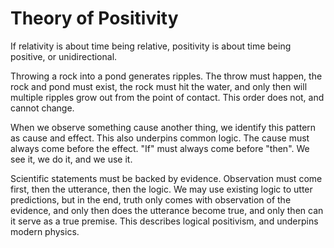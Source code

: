 # Theory of Positivity

If relativity is about time being relative, positivity is about time being positive, or unidirectional. 

Throwing a rock into a pond generates ripples. The throw must happen, the rock and pond must exist, the rock must hit the water, and only then will multiple ripples grow out from the point of contact. This order does not, and cannot change. 

When we observe something cause another thing, we identify this pattern as cause and effect. This also underpins common logic. The cause must always come before the effect. "If" must always come before "then". We see it, we do it, and we use it. 

Scientific statements must be backed by evidence. Observation must come first, then the utterance, then the logic. We may use existing logic to utter predictions, but in the end, truth only comes with observation of the evidence, and only then does the utterance become true, and only then can it serve as a true premise. This describes logical positivism, and underpins modern physics.




